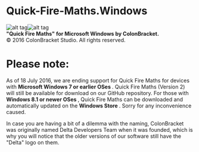 # Quick-Fire-Maths.Windows
![alt tag](https://colonbracketstudio.files.wordpress.com/2016/07/icon-558-x-558-quick-fire-maths-colonbracket-studio.png?w=150&h=150)![alt tag](https://colonbracketstudio.files.wordpress.com/2016/07/icon_512x5122x.png?w=150&h=150) <br />
<b>"Quick Fire Maths" for Microsoft Windows by ColonBracket.</b> <br />
© 2016 ColonBracket Studio. All rights reserved.

# Please note:
As of 18 July 2016, we are ending support for Quick Fire Maths for devices with <b> Microsoft Windows 7 or earlier OSes </b>. Quick Fire Maths (Version 2) will still be available for download on our GitHub repository. For those with <b> Windows 8.1 or newer OSes </b>, Quick Fire Maths can be downloaded and automatically updated on the <b> Windows Store </b>. Sorry for any inconvenience caused.

In case you are having a bit of a dilemma with the naming, ColonBracket was originally named Delta Developers Team when it was founded, which is why you will notice that the older versions of our software still have the "Delta" logo on them.

